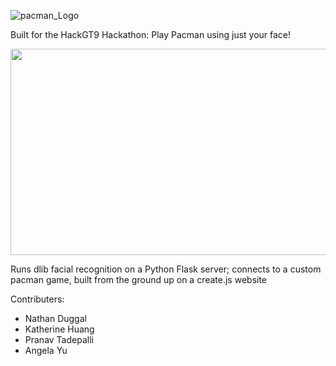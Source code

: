 ![pacman_Logo](https://user-images.githubusercontent.com/39681791/197418314-67720b04-2a2f-4240-a6ca-43e42af46fe6.png)

Built for the HackGT9 Hackathon: Play Pacman using just your face! 

<img src="https://user-images.githubusercontent.com/39681791/197419709-129e21a7-fd23-48ed-a85d-33bc9475a688.gif" width="650" height="330"/>

Runs dlib facial recognition on a Python Flask server; connects to a custom pacman game, built from the ground up on a create.js website

Contributers:
  - Nathan Duggal
  - Katherine Huang
  - Pranav Tadepalli
  - Angela Yu
